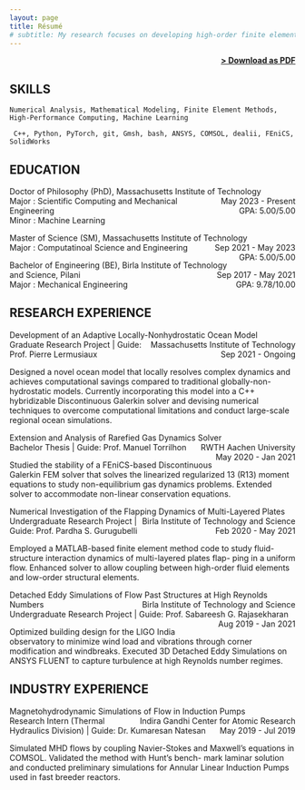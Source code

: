```yaml
---
layout: page
title: Résumé
# subtitle: My research focuses on developing high-order finite element schemes for efficient non-hydrostatic ocean modeling. I develop C++ and Python code to carry out large-scale simulations of ocean dynamics on high-performance architecture frameworks. I am currently looking for Summer 2025 internship opportunities.
---
```


<span style="float: right; "><a href="{{ '/assets/pdf/resume_saravanakumar.pdf' | prepend: site.baseurl }}"><strong>> Download as PDF</strong></a> </span>
<br>

## SKILLS
``` Numerical Analysis, Mathematical Modeling, Finite Element Methods, High-Performance Computing, Machine Learning  ```  

``` C++, Python, PyTorch, git, Gmsh, bash, ANSYS, COMSOL, dealii, FEniCS, SolidWorks```  

## **EDUCATION**

Doctor of Philosophy (PhD), Massachusetts Institute of Technology <span style="float: right; ">May 2023 - Present</span>  
Major : Scientific Computing and Mechanical Engineering<span style="float: right; ">GPA: 5.00/5.00</span>  
Minor : Machine Learning
 
Master of Science (SM), Massachusetts Institute of Technology<span style="float: right; ">Sep 2021 - May 2023</span>  
Major : Computatinoal Science and Engineering<span style="float: right; ">GPA: 5.00/5.00</span>  

Bachelor of Engineering (BE), Birla Institute of Technology and Science, Pilani<span style="float: right; ">Sep 2017 - May 2021</span>  
Major : Mechanical Engineering<span style="float: right; ">GPA: 9.78/10.00</span>  

## **RESEARCH EXPERIENCE**

Development of an Adaptive Locally-Nonhydrostatic Ocean Model<span style="float: right; ">Massachusetts Institute of Technology</span>  
Graduate Research Project | Guide: Prof. Pierre Lermusiaux<span style="float: right; ">Sep 2021 - Ongoing</span>

Designed a novel ocean model that locally resolves complex dynamics and achieves computational savings compared to traditional globally-non-hydrostatic models. Currently incorporating this model into a C++ hybridizable Discontinuous Galerkin solver and devising numerical techniques to overcome computational limitations and conduct large-scale regional ocean simulations.

Extension and Analysis of Rarefied Gas Dynamics Solver<span style="float: right; ">RWTH Aachen University</span>  
Bachelor Thesis | Guide: Prof. Manuel Torrilhon<span style="float: right; ">May 2020 - Jan 2021</span>

Studied the stability of a FEniCS-based Discontinuous Galerkin FEM solver that solves the linearized regularized 13 (R13) moment equations to study non-equilibrium gas dynamics problems. Extended solver to accommodate non-linear conservation equations.

Numerical Investigation of the Flapping Dynamics of Multi-Layered Plates<span style="float: right; ">Birla Institute of Technology and Science</span>  
Undergraduate Research Project | Guide: Prof. Pardha S. Gurugubelli <span style="float: right; ">Feb 2020 - May 2021</span>

Employed a MATLAB-based finite element method code to study fluid-structure interaction dynamics of multi-layered plates flap- ping in a uniform flow. Enhanced solver to allow coupling between high-order fluid elements and low-order structural elements.

Detached Eddy Simulations of Flow Past Structures at High Reynolds Numbers<span style="float: right; ">Birla Institute of Technology and Science</span>  
Undergraduate Research Project | Guide: Prof. Sabareesh G. Rajasekharan<span style="float: right; ">Aug 2019 - Jan 2021</span>

Optimized building design for the LIGO India observatory to minimize wind load and vibrations through corner modification and windbreaks. Executed 3D Detached Eddy Simulations on ANSYS FLUENT to capture turbulence at high Reynolds number regimes.

## **INDUSTRY EXPERIENCE** 

Magnetohydrodynamic Simulations of Flow in Induction Pumps<span style="float: right; ">Indira Gandhi Center for Atomic Research</span>  
Research Intern (Thermal Hydraulics Division) | Guide: Dr. Kumaresan Natesan<span style="float: right; ">May 2019 - Jul 2019</span>

Simulated MHD flows by coupling Navier-Stokes and Maxwell’s equations in COMSOL. Validated the method with Hunt’s bench- mark laminar solution and conducted preliminary simulations for Annular Linear Induction Pumps used in fast breeder reactors.
